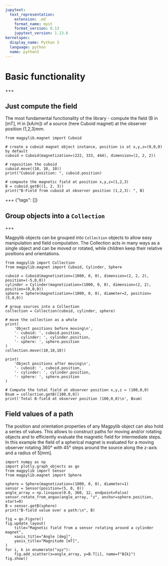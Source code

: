 ```yaml
---
jupytext:
  text_representation:
    extension: .md
    format_name: myst
    format_version: 0.13
    jupytext_version: 1.13.6
kernelspec:
  display_name: Python 3
  language: python
  name: python3
---
```


# Basic functionality

+++

## Just compute the field

The most fundamental functionality of the library - compute the field (B in \[mT\], H in \[kA/m\]) of a
source (here Cuboid magnet) at the observer position (1,2,3)mm.

```{code-cell} ipython3
from magpylib.magnet import Cuboid

# create a cuboid magnet object instance, position is at x,y,z=(0,0,0) by default
cuboid = Cuboid(magnetization=(222, 333, 444), dimension=(2, 2, 2))

# reposition the cuboid
cuboid.move((10, 10, 10))
print("Cuboid position: ", cuboid.position)

# compoute the magnetic field at position x,y,z=(1,2,3)
B = cuboid.getB((1, 2, 3))
print("B-Field from cuboid at observer position (1,2,3): ", B)
```

+++ {"tags": []}

## Group objects into a `Collection`

+++

Magpylib objects can be grouped into `Collection` objects to allow easy manipulation and field computation. The Collection acts in many ways as a single object and can be moved or rotated, while children keep their relative positions and orientations.

```{code-cell} ipython3
from magpylib import Collection
from magpylib.magnet import Cuboid, Cylinder, Sphere

cuboid = Cuboid(magnetization=(1000, 0, 0), dimension=(2, 2, 2), position=(-5,0,0))
cylinder = Cylinder(magnetization=(1000, 0, 0), dimension=(2, 2), position=(0,0,0))
sphere = Sphere(magnetization=(1000, 0, 0), diameter=2, position=(5,0,0))

# group sources into a Collection 
collection = Collection(cuboid, cylinder, sphere)

# move the collection as a whole
print(
    'Object positions before moving\n',
    '- cuboid: ', cuboid.position,
    '- cylinder: ', cylinder.position,
    '- sphere: ', sphere.position
)
collection.move((10,10,10))

print(
    'Object positions after moving\n',
    '- cuboid: ', cuboid.position,
    '- cylinder: ', cylinder.position,
    '- sphere: ', sphere.position
)

# Compute the total field at observer position x,y,z = (100,0,0)
Bsum = collection.getB([100,0,0])
print('Total B-field at observer position (100,0,0)\n', Bsum)
```

## Field values of a path

The position and orientation properties of any Magpylib object can also hold a series of values. This allows to construct paths for moving and/or rotating objects and to efficiently evaluate the magnetic field for intermediate steps.
In this example the field of a spherical magnet is evaluated for a moving observer rotating 360° with 45° steps around the source along the z-axis and a radius of 5\[mm\].

```{code-cell} ipython3
import numpy as np
import plotly.graph_objects as go
from magpylib import Sensor
from magpylib.magnet import Sphere

sphere = Sphere(magnetization=(1000, 0, 0), diameter=1)
sensor = Sensor(position=(5, 0, 0))
angle_array = np.linspace(0.0, 360, 12, endpoint=False)
sensor.rotate_from_angax(angle_array, "z", anchor=sphere.position, start=0)
B = sensor.getB(sphere)
print("B-field value over a path:\n", B)

fig = go.Figure()
fig.update_layout(
    title="Magnetic field from a sensor rotating around a cylinder magnet",
    xaxis_title="Angle [deg]",
    yaxis_title="Magnitude [mT]",
)
for i, k in enumerate("xyz"):
    fig.add_scatter(x=angle_array, y=B.T[i], name=f"B{k}")
fig.show()
```
